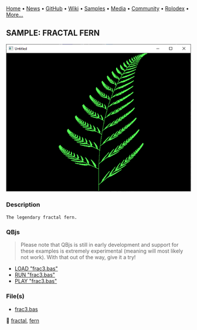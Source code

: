 [Home](https://qb64.com) • [News](../../news.md) • [GitHub](../../github.md) • [Wiki](../../wiki.md) • [Samples](../../samples.md) • [Media](../../media.md) • [Community](../../community.md) • [Rolodex](../../rolodex.md) • [More...](../../more.md)

## SAMPLE: FRACTAL FERN

![screenshot.png](img/screenshot.png)

### Description

```text
The legendary fractal fern.
```

### QBjs

> Please note that QBjs is still in early development and support for these examples is extremely experimental (meaning will most likely not work). With that out of the way, give it a try!

* [LOAD "frac3.bas"](https://v6p9d9t4.ssl.hwcdn.net/html/5953810/index.html?src=https://qb64.com/samples/fractal-fern/src/frac3.bas)
* [RUN "frac3.bas"](https://v6p9d9t4.ssl.hwcdn.net/html/5953810/index.html?mode=auto&src=https://qb64.com/samples/fractal-fern/src/frac3.bas)
* [PLAY "frac3.bas"](https://v6p9d9t4.ssl.hwcdn.net/html/5953810/index.html?mode=play&src=https://qb64.com/samples/fractal-fern/src/frac3.bas)

### File(s)

* [frac3.bas](src/frac3.bas)

🔗 [fractal](../fractal.md), [fern](../fern.md)
